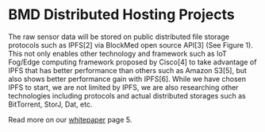 # BMD Distributed Hosting Projects
The raw sensor data will be stored on public distributed file storage protocols such as IPFS[2] via BlockMed open
source API[3] (See Figure 1). This not only enables other technology and framework such as IoT Fog/Edge computing framework proposed by Cisco[4] to take advantage of IPFS that has better performance than others such as Amazon S3[5], but also shows better performance gain with IPFS[6]. While we have chosen IPFS to start, we are not limited by IPFS, we are also researching other technologies including protocols and actual distributed storages such as BitTorrent, StorJ, Dat, etc.

Read more on our [whitepaper](https://www.slideshare.net/secret/4CGbQSZ5xrHU6w) page 5.


